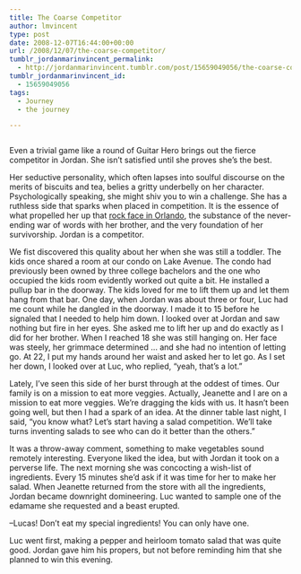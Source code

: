 ```yaml
---
title: The Coarse Competitor
author: lmvincent
type: post
date: 2008-12-07T16:44:00+00:00
url: /2008/12/07/the-coarse-competitor/
tumblr_jordanmarinvincent_permalink:
  - http://jordanmarinvincent.tumblr.com/post/15659049056/the-coarse-competitor
tumblr_jordanmarinvincent_id:
  - 15659049056
tags:
  - Journey
  - the journey

---
```

<a href="http://www.flickr.com/photos/larryvincent/3067190196/" title="photo sharing" target="_blank" rel="noopener"><img src="http://farm4.static.flickr.com/3194/3067190196_24901cbb1b_m.jpg" alt="" /></a>

Even a trivial game like a round of Guitar Hero brings out the fierce competitor in Jordan. She isn&rsquo;t satisfied until she proves she&rsquo;s the best.

Her seductive personality, which often lapses into soulful discourse on the merits of biscuits and tea, belies a gritty underbelly on her character. Psychologically speaking, she might shiv you to win a challenge. She has a ruthless side that sparks when placed in competition. It is the essence of what propelled her up that <a href="http://www.jordanvincent.com/2007/01/09/wish-day-2-quest-for-the-hard-ones/" target="_blank" rel="noopener">rock face in Orlando</a>, the substance of the never-ending war of words with her brother, and the very foundation of her survivorship. Jordan is a competitor.<a name="more"></a>

We fist discovered this quality about her when she was still a toddler. The kids once shared a room at our condo on Lake Avenue. The condo had previously been owned by three college bachelors and the one who occupied the kids room evidently worked out quite a bit. He installed a pullup bar in the doorway. The kids loved for me to lift them up and let them hang from that bar. One day, when Jordan was about three or four, Luc had me count while he dangled in the doorway. I made it to 15 before he signaled that I needed to help him down. I looked over at Jordan and saw nothing but fire in her eyes. She asked me to lift her up and do exactly as I did for her brother. When I reached 18 she was still hanging on. Her face was steely, her grimmace determined &hellip; and she had no intention of letting go. At 22, I put my hands around her waist and asked her to let go. As I set her down, I looked over at Luc, who replied, &ldquo;yeah, that&rsquo;s a lot.&rdquo;

Lately, I&rsquo;ve seen this side of her burst through at the oddest of times. Our family is on a mission to eat more veggies. Actually, Jeanette and I are on a mission to eat more veggies. We&rsquo;re dragging the kids with us. It hasn&rsquo;t been going well, but then I had a spark of an idea. At the dinner table last night, I said, &ldquo;you know what? Let&rsquo;s start having a salad competition. We&rsquo;ll take turns inventing salads to see who can do it better than the others.&rdquo;

It was a throw-away comment, something to make vegetables sound remotely interesting. Everyone liked the idea, but with Jordan it took on a perverse life. The next morning she was concocting a wish-list of ingredients. Every 15 minutes she&rsquo;d ask if it was time for her to make her salad. When Jeanette returned from the store with all the ingredients, Jordan became downright domineering. Luc wanted to sample one of the edamame she requested and a beast erupted.

&ndash;Lucas! Don&rsquo;t eat my special ingredients! You can only have one.

Luc went first, making a pepper and heirloom tomato salad that was quite good. Jordan gave him his propers, but not before reminding him that she planned to win this evening.

<div class="blogger-post-footer">
  <img loading="lazy" width="1" height="1" src="https://blogger.googleusercontent.com/tracker/9039099668816362935-588325430140461733?l=jordansjourney2.blogspot.com" alt="" />
</div>